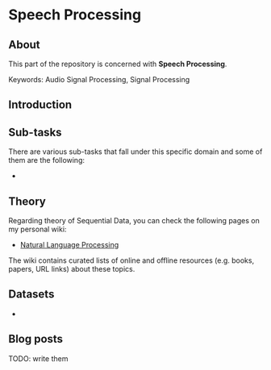 # Speech Processing

## About
This part of the repository is concerned with __Speech Processing__.

Keywords: Audio Signal Processing, Signal Processing

## Introduction



## Sub-tasks
There are various sub-tasks that fall under this specific domain and some of them are the following:

- 

## Theory
Regarding theory of Sequential Data, you can check the following pages on my personal wiki:

- [Natural Language Processing](https://wiki.kourouklides.com/wiki/Natural_Language_Processing)

The wiki contains curated lists of online and offline resources (e.g. books, papers, URL links) about these topics.

## Datasets
 - 

## Blog posts

TODO: write them
